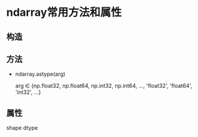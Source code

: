 # ndarray常用方法和属性

## 构造

## 方法

- ndarray.astype(arg)
  
  arg $\in$ {np.float32, np.float64, np.int32, np.int64, ..., 'float32', 'float64', 'int32', ...}

## 属性

shape
dtype
